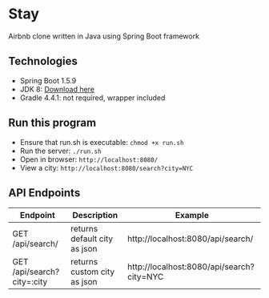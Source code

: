 # Stay
Airbnb clone written in Java using Spring Boot framework

## Technologies 
- Spring Boot 1.5.9
- JDK 8: [Download here](http://www.oracle.com/technetwork/java/javase/downloads/jdk8-downloads-2133151.html)
- Gradle 4.4.1: not required, wrapper included

## Run this program
* Ensure that run.sh is executable: `chmod +x run.sh`
* Run the server: `./run.sh`  
* Open in browser: `http://localhost:8080/`
* View a city: `http://localhost:8080/search?city=NYC`

## API Endpoints
|Endpoint                      | Description                  | Example
|------------------------------|------------------------------|------------
| GET /api/search/             | returns default city as json | http://localhost:8080/api/search/
| GET /api/search?city=:city   | returns custom city as json  | http://localhost:8080/api/search?city=NYC